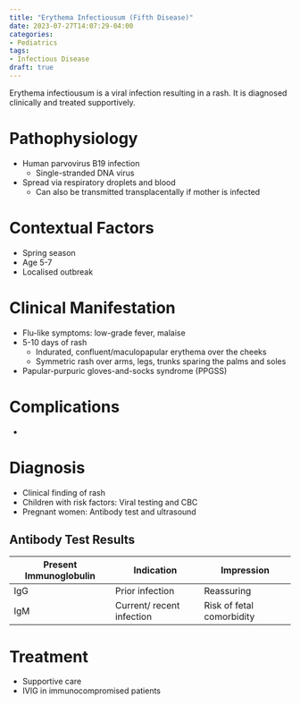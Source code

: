 ```yaml
---
title: "Erythema Infectiousum (Fifth Disease)"
date: 2023-07-27T14:07:29-04:00
categories: 
- Pediatrics
tags:
- Infectious Disease
draft: true
---
```

Erythema infectiousum is a viral infection resulting in a rash. It is diagnosed clinically and treated supportively.

<!--more-->
# Pathophysiology
- Human parvovirus B19 infection
  - Single-stranded DNA virus
- Spread via respiratory droplets and blood
  - Can also be transmitted transplacentally if mother is infected

# Contextual Factors
- Spring season
- Age 5-7
- Localised outbreak

# Clinical Manifestation
- Flu-like symptoms: low-grade fever, malaise
- 5-10 days of rash
  - Indurated, confluent/maculopapular erythema over the cheeks
  - Symmetric rash over arms, legs, trunks sparing the palms and soles
- Papular-purpuric gloves-and-socks syndrome (PPGSS)

# Complications
- 

# Diagnosis
- Clinical finding of rash
- Children with risk factors: Viral testing and CBC
- Pregnant women: Antibody test and ultrasound

## Antibody Test Results
| Present Immunoglobulin | Indication                | Impression                |
|------------------------|---------------------------|---------------------------|
| IgG                    | Prior infection           | Reassuring                |
| IgM                    | Current/ recent infection | Risk of fetal comorbidity |

# Treatment
- Supportive care
- IVIG in immunocompromised patients
